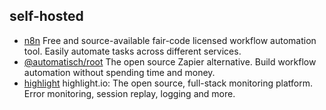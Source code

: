 ## self-hosted

- [n8n](https://github.com/n8n-io/n8n) Free and source-available fair-code licensed workflow automation tool. Easily automate tasks across different services.
- [@automatisch/root](https://github.com/automatisch/automatisch) The open source Zapier alternative. Build workflow automation without spending time and money.
- [highlight](https://github.com/highlight/highlight) highlight.io: The open source, full-stack monitoring platform. Error monitoring, session replay, logging and more.
